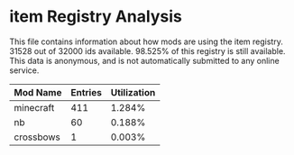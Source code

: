 # item Registry Analysis

This file contains information about how mods are using the item registry. 31528
out of 32000 ids available. 98.525% of this registry is still available. This
data is anonymous, and is not automatically submitted to any online service.


| Mod Name  | Entries | Utilization |
|-----------|---------|-------------|
| minecraft | 411     | 1.284%      |
| nb        | 60      | 0.188%      |
| crossbows | 1       | 0.003%      |
